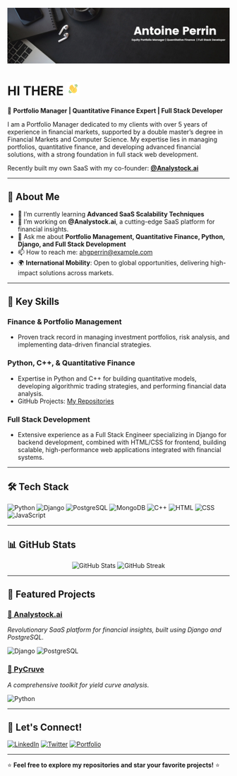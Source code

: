 ![c0](https://github.com/ahgperrin/ahgperrin/blob/main/Antoine_Perrin.png)
 
# HI THERE <img src="https://github.com/ahgperrin/ahgperrin/blob/main/tenor.gif" width="30px">

💼 **Portfolio Manager | Quantitative Finance Expert | Full Stack Developer**

I am a Portfolio Manager dedicated to my clients with over 5 years of experience in financial markets, supported by a double master’s degree in Financial Markets and Computer Science. My expertise lies in managing portfolios, quantitative finance, and developing advanced financial solutions, with a strong foundation in full stack web development.

Recently built my own SaaS with my co-founder: **[@Analystock.ai](https://analystock.ai)**

---

## 🚀 About Me

- 🌱 I’m currently learning **Advanced SaaS Scalability Techniques**
- 🔭 I’m working on **@Analystock.ai**, a cutting-edge SaaS platform for financial insights.
- 💬 Ask me about **Portfolio Management, Quantitative Finance, Python, Django, and Full Stack Development**
- 📫 How to reach me: [ahgperrin@example.com](mailto:antoine.perrin@analystock.ai)
- 🌍 **International Mobility**: Open to global opportunities, delivering high-impact solutions across markets.

---

## 🔧 Key Skills

### Finance & Portfolio Management
- Proven track record in managing investment portfolios, risk analysis, and implementing data-driven financial strategies.

### Python, C++, & Quantitative Finance
- Expertise in Python and C++ for building quantitative models, developing algorithmic trading strategies, and performing financial data analysis. 
- GitHub Projects: [My Repositories](https://github.com/ahgperrin?tab=repositories)

### Full Stack Development
- Extensive experience as a Full Stack Engineer specializing in Django for backend development, combined with HTML/CSS for frontend, building scalable, high-performance web applications integrated with financial systems.

---

## 🛠️ Tech Stack

![Python](https://img.shields.io/badge/Python-3776AB?style=for-the-badge&logo=python&logoColor=white)
![Django](https://img.shields.io/badge/Django-092E20?style=for-the-badge&logo=django&logoColor=white)
![PostgreSQL](https://img.shields.io/badge/Postgres-316192?style=for-the-badge&logo=postgresql&logoColor=white)
![MongoDB](https://img.shields.io/badge/MongoDB-47A248?style=for-the-badge&logo=mongodb&logoColor=white)
![C++](https://img.shields.io/badge/C++-00599C?style=for-the-badge&logo=c%2B%2B&logoColor=white)
![HTML](https://img.shields.io/badge/HTML5-E34F26?style=for-the-badge&logo=html5&logoColor=white)
![CSS](https://img.shields.io/badge/CSS3-1572B6?style=for-the-badge&logo=css3&logoColor=white)
![JavaScript](https://img.shields.io/badge/JavaScript-F7DF1E?style=for-the-badge&logo=javascript&logoColor=black)

---

## 📊 GitHub Stats

<p align="center">
  <img src="https://github-readme-stats.vercel.app/api?username=ahgperrin&show_icons=true&theme=radical" alt="GitHub Stats">
  <img src="https://github-readme-streak-stats.herokuapp.com/?user=ahgperrin&theme=radical" alt="GitHub Streak">
</p>

---

## 🌟 Featured Projects

### [📂 Analystock.ai](https://analystock.ai)
_Revolutionary SaaS platform for financial insights, built using Django and PostgreSQL._

![Django](https://img.shields.io/badge/Django-092E20?style=flat-square&logo=django&logoColor=white)
![PostgreSQL](https://img.shields.io/badge/PostgreSQL-316192?style=flat-square&logo=postgresql&logoColor=white)

### [📂 PyCruve](https://github.com/ahgperrin/PyCurve)
_A comprehensive toolkit for yield curve analysis._

![Python](https://img.shields.io/badge/Python-3776AB?style=flat-square&logo=python&logoColor=white)

---

## 💬 Let's Connect!

[![LinkedIn](https://img.shields.io/badge/LinkedIn-0077B5?style=for-the-badge&logo=linkedin&logoColor=white)](https://www.linkedin.com/in/antoine-perrin-b800a5131/)
[![Twitter](https://img.shields.io/badge/Twitter-1DA1F2?style=for-the-badge&logo=twitter&logoColor=white)](https://twitter.com/YourProfile)
[![Portfolio](https://img.shields.io/badge/Portfolio-000000?style=for-the-badge&logo=firefox&logoColor=white)](https://YourPortfolio.com)

---

⭐️ **Feel free to explore my repositories and star your favorite projects!** ⭐️
